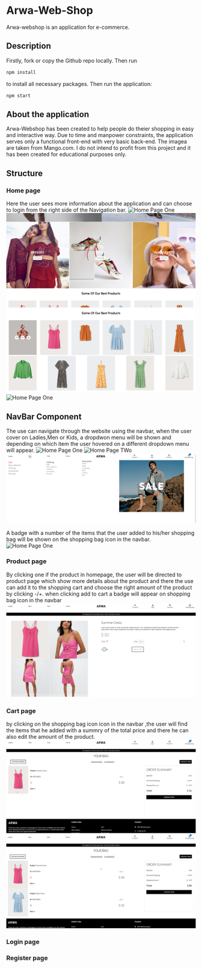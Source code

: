 # Arwa-Web-Shop

Arwa-webshop is an application for e-commerce.

## Description
Firstly, fork or copy the Github repo locally. Then run
```bash
npm install
```
to install all necessary packages.
Then run the application:
```bash
npm start
```

## About the application
Arwa-Webshop has been created to help people do theier shopping in easy and interactive way. Due to time and manpower constraints, the application serves only a functional front-end with very basic back-end. The imagea are taken from Mango.com.
I do not intend to profit from this project and it has been created for educational purposes only.

## Structure

### Home page
Here the user sees more information about the application and can choose to login from the right side of the Navigation bar.
![Home Page One](/arwa-webshop/src/images/HOME_PAGE_1.png)
![Home Page Two](/arwa-webshop/src/images/HOME_PAGE_2.png)
![Home Page Three](/arwa-webshop/src/images/HOME_PAGE_3.png)
![Home Page One](/arwa-webshop/src/images/HOME_PAGE_4.png)

## NavBar Component
The use can navigate through the website using the navbar, when the user cover on Ladies,Men or Kids, a dropdwon menu will be shown and depending on which item the user hovered on a different dropdown menu will appear. 
![Home Page One](/arwa-webshop/src/images/HOME_PAGE_4.png)
![Home Page TWo](/arwa-webshop/src/images/NAVBAR_COMPONENT1.pg)
![Home Page Three](/arwa-webshop/src/images/NAVBAR_COMPONENT2.png)

A badge with a number of the items that the user added to his/her shopping bag will be shown on the shopping bag icon in the navbar.
![Home Page One](/arwa-webshop/src/images/BADGE.png)

### Product page
By clicking one if the product in homepage, the user will be directed to product page which show more details about the product and there the use can add it to the shopping cart and choose the right amount of the product by clicking -/+.
when clicking add to cart a badge will appear on shopping bag icon in the navbar
![Home Page One](/arwa-webshop/src/images/PRODUCT_PAGE1.png)


### Cart page
by clicking on the shopping bag icon icon in the navbar ,the user will find the items that he added with a summry of the total price and there he can also edit the amount of the product.
![Home Page One](/arwa-webshop/src/images/CART_PAGE1.png)
![Home Page Two](/arwa-webshop/src/images/CART_PAGE2.png)

### Login page

### Register page


